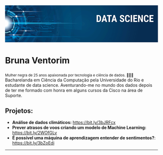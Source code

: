 

<p align="center">
  <img src="https://github.com/brunavent/template_temp/blob/master/banner.png">
</p>

# Bruna Ventorim
<sub>Mulher negra de 25 anos apaixonada por tecnologia e ciência de dados. 👩🏽‍💻</sub>
Bacharelanda em Ciência da Computação pela Universidade do Rio e estudante de data science.
Aventurando-me no mundo dos dados depois de ter me formado com honra em alguns cursos da Cisco na área de Suporte.

## Projetos:

* **Análise de dados climáticos:** https://bit.ly/3bJRFcx
* **Prever atrasos de voos criando um modelo de Machine Learning:** https://bit.ly/2WOfGLv
* **É possível uma máquina de aprendizagem entender de sentimentos?**: https://bit.ly/3bZoEdi
---




